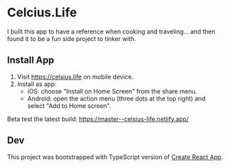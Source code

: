 # Celcius.Life

I built this app to have a reference when cooking and traveling… and then found it to be a fun side project to tinker with.

## Install App

1. Visit https://celsius.life on mobile device.
2. Install as app:
    - iOS: choose "Install on Home Screen" from the share menu.
    - Android: open the action menu (three dots at the top right) and select "Add to Home screen".

Beta test the latest build: https://master--celsius-life.netlify.app/

## Dev

This project was bootstrapped with TypeScript version of [Create React App](https://github.com/facebook/create-react-app).
